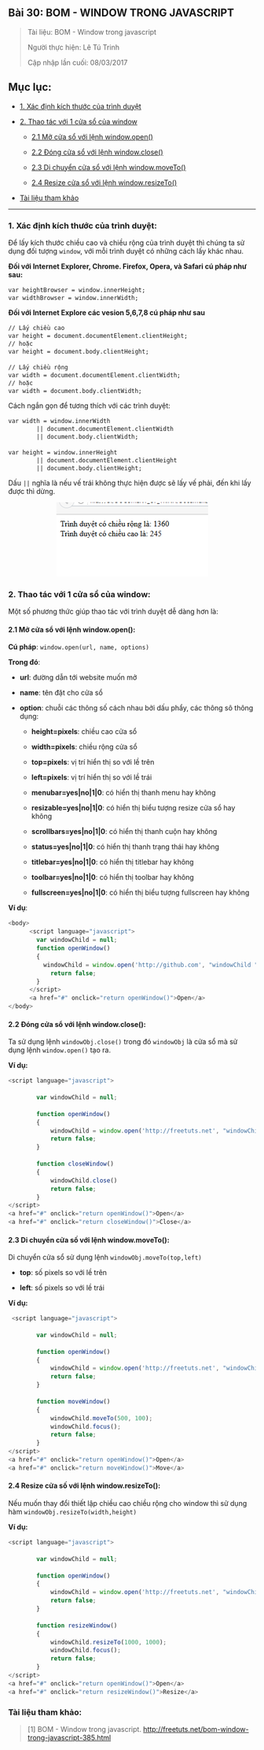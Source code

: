 ## Bài 30: BOM - WINDOW TRONG JAVASCRIPT

> Tài liệu: BOM - Window trong javascript
>
> Người thực hiện: Lê Tú Trinh
>
> Cập nhập lần cuối: 08/03/2017

## Mục lục:

- [1. Xác định kích thước của trình duyệt](#1)

- [2. Thao tác với 1 cửa sổ của window](#2)

	+ [2.1 Mở cửa sổ với lệnh window.open()](#2.1)

	+ [2.2 Đóng cửa sổ với lệnh window.close()](#2.2)

	+ [2.3 Di chuyển cửa sổ với lệnh window.moveTo()](#2.3)

	+ [2.4 Resize cửa sổ với lệnh window.resizeTo()](#2.4)

- [Tài liệu tham khảo](#3)

***

<a name="1"></a>
### 1. Xác định kích thước của trình duyệt:

Để lấy kích thước chiều cao và chiều rộng của trình duyệt thì chúng ta sử dụng đối tượng `window`, với mỗi trình duyệt có những cách lấy khác nhau.

**Đối với Internet Explorer, Chrome. Firefox, Opera, và Safari cú pháp như sau:**

```
var heightBrowser = window.innerHeight;
var widthBrowser = window.innerWidth;
```

**Đối với Internet Explore các vesion 5,6,7,8 cú pháp như sau**

```
// Lấy chiều cao
var height = document.documentElement.clientHeight;
// hoặc
var height = document.body.clientHeight;
 
// Lấy chiều rộng
var width = document.documentElement.clientWidth;
// hoặc
var width = document.body.clientWidth;
```

Cách ngắn gọn để tương thích với các trình duyệt:

```
var width = window.innerWidth
        || document.documentElement.clientWidth
        || document.body.clientWidth;
 
var height = window.innerHeight
        || document.documentElement.clientHeight
        || document.body.clientHeight;
```

Dấu `||` nghĩa là nếu vế trái không thực hiện được sẽ lấy vế phải, đến khi lấy được thì dừng.

<p align="center"><img src="https://github.com/TrinhTu/web_developer/blob/master/Task25_Javascript_Course_01_Part_03/Bai30_BOM_window/3.png"/></p>

<a name="2"></a>
### 2. Thao tác với 1 cửa sổ của window:

Một số phương thức giúp thao tác với trình duyệt dễ dàng hơn là:

<a name="2.1"></a>
#### 2.1 Mở cửa sổ với lệnh window.open():

**Cú pháp**: `window.open(url, name, options)`

**Trong đó**: 

- **url**: đường dẫn tới website muốn mở

- **name**: tên đặt cho cửa sổ

- **option**: chuỗi các thông số cách nhau bởi dấu phẩy, các thông sô thông dụng:

	+ **height=pixels**: chiều cao cửa sổ

	+ **width=pixels**: chiều rộng cửa sổ

	+ **top=pixels**: vị trí hiển thị so với lề trên

	+ **left=pixels**: vị trí hiển thị so với lề trái

	+ **menubar=yes|no|1|0**: có hiển thị thanh menu hay không

	+ **resizable=yes|no|1|0**: có hiển thị biểu tượng resize cửa sổ hay không

	+ **scrollbars=yes|no|1|0**: có hiển thị thanh cuộn hay không

	+ **status=yes|no|1|0**: có hiển thị thanh trạng thái hay không

	+ **titlebar=yes|no|1|0**: có hiển thị titlebar hay không

	+ **toolbar=yes|no|1|0**: có hiển thị toolbar hay không

	+ **fullscreen=yes|no|1|0**: có hiển thị biểu tượng fullscreen hay không

**Ví dụ**:

```javascript
<body>
      <script language="javascript">
        var windowChild = null;
        function openWindow()
        {
          windowChild = window.open('http://github.com', "windowChild ", "width=500, height=500");
        	return false;
        } 
      </script>
      <a href="#" onclick="return openWindow()">Open</a>
</body>
```

<a name="2.2"></a>
#### 2.2 Đóng cửa sổ với lệnh window.close():

Ta sử dụng lệnh `windowObj.close()` trong đó `windowObj` là cửa sổ mà sử dụng lệnh `window.open()` tạo ra.

**Ví dụ:**

```javascript
<script language="javascript">
        
        var windowChild = null;
        
        function openWindow()
        {
          	windowChild = window.open('http://freetuts.net', "windowChild", "width=500, height=500");
        	return false;
        }
        
        function closeWindow()
        {
          	windowChild.close()
        	return false;
        }
</script>
<a href="#" onclick="return openWindow()">Open</a>
<a href="#" onclick="return closeWindow()">Close</a>
```

<a name="2.3"></a>
#### 2.3 Di chuyển cửa số với lệnh window.moveTo():

Di chuyển cửa sổ sử dụng lệnh `windowObj.moveTo(top,left)`

+ **top**: số pixels so với lề trên

+ **left**: số pixels so với lề trái

**Ví dụ:**

```javascript
 <script language="javascript">
         
        var windowChild = null;
         
        function openWindow()
        {
            windowChild = window.open('http://freetuts.net', "windowChild", "width=500, height=500");
            return false;
        }
         
        function moveWindow()
        {
            windowChild.moveTo(500, 100);
            windowChild.focus();
            return false;
        }
</script>
<a href="#" onclick="return openWindow()">Open</a>
<a href="#" onclick="return moveWindow()">Move</a>
```

<a name="2.4"></a>
#### 2.4 Resize cửa số với lệnh window.resizeTo():

Nếu muốn thay đổi thiết lập chiều cao chiều rộng cho window thì sử dụng hàm `windowObj.resizeTo(width,height)`

**Ví dụ:**

```javascript
<script language="javascript">
         
        var windowChild = null;
         
        function openWindow()
        {
            windowChild = window.open('http://freetuts.net', "windowChild", "width=500, height=500");
            return false;
        }
         
        function resizeWindow()
        {
            windowChild.resizeTo(1000, 1000);
            windowChild.focus();
            return false;
        }
</script>
<a href="#" onclick="return openWindow()">Open</a>
<a href="#" onclick="return resizeWindow()">Resize</a>
```

<a name="3"></a>
### Tài liệu tham khảo:

> [1] BOM - Window trong javascript. http://freetuts.net/bom-window-trong-javascript-385.html